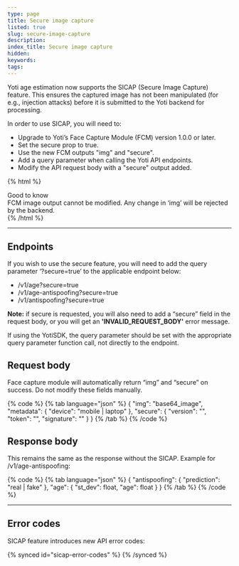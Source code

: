```yaml
---
type: page
title: Secure image capture
listed: true
slug: secure-image-capture
description: 
index_title: Secure image capture
hidden: 
keywords: 
tags: 
---
```


Yoti age estimation now supports the SICAP (Secure Image Capture) feature. This ensures the captured image has not been manipulated (for e.g., injection attacks) before it is submitted to the Yoti backend for processing. 

In order to use SICAP, you will need to:

- Upgrade to Yoti’s Face Capture Module (FCM) version 1.0.0 or later.
- Set the secure prop to true.
- Use the new FCM outputs "img" and "secure".
- Add a query parameter when calling the Yoti API endpoints.
- Modify the API request body with a "secure" output added.

{% html %}
<div class="alert-GTK">
    <div class="alert-title" id="GTK">
        Good to know
    </div>
    <div class="alert-text">
      FCM image output cannot be modified. Any change in ‘img’ will be rejected by the backend.
    </div>
    <div class="alert-links"> 

   </div>
</div>
{% /html %}

---

## Endpoints

If you wish to use the secure feature, you will need to add the query parameter ‘?secure=true’ to the applicable endpoint below:

- /v1/age?secure=true
- /v1/age-antispoofing?secure=true
- /v1/antispoofing?secure=true

**Note:** if secure is requested, you will also need to add a “secure” field in the request body, or you will get an **'INVALID_REQUEST_BODY'** error message.

If using the YotiSDK, the query parameter should be set with the appropriate query parameter function call, not directly to the endpoint.

## Request body

Face capture module will automatically return “img” and “secure” on success. Do not modify these fields manually.

{% code %}
{% tab language="json" %}
{
    "img": "base64_image",
    "metadata": {
        "device": "mobile | laptop"
    },
    "secure": {
        "version": "<module version>",
        "token": "<session jwt>",
        "signature": "<payload>"
    }
}
{% /tab %}
{% /code %}

## Response body

This remains the same as the response without the SICAP. Example for /v1/age-antispoofing:

{% code %}
{% tab language="json" %}
{
   "antispoofing": {
       "prediction": "real | fake"
   },
   "age": {
       "st_dev": float,
       "age": float
   }
}
{% /tab %}
{% /code %}

---

## Error codes

SICAP feature introduces new API error codes:

{% synced id="sicap-error-codes" %}
{% /synced %}